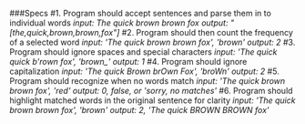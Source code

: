 ###Specs
#1. Program should accept sentences and parse them in to individual words
    *input: The quick brown brown fox*
    *output: "[the,quick,brown,brown,fox"]*
#2. Program should then count the frequency of a selected word
    *input: 'The quick brown brown fox', 'brown'*
    *output: 2*
#3. Program should ignore spaces and special characters
    *input: 'The quick quick b'rown fox', 'brown_'*
    *output: 1*
#4. Program should ignore capitalization
    *input: 'The quick Brown brOwn Fox', 'broWn'*
    *output: 2*
#5. Program should recognize when no words match
    *input: 'The quick brown brown fox', 'red'*
    *output: 0, false, or 'sorry, no matches'*
#6. Program should highlight matched words in the original sentence for clarity
    *input: 'The quick brown brown fox', 'brown'*
    *output: 2, 'The quick BROWN BROWN fox'*
